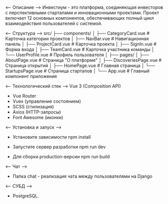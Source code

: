 <-- Описание -->
Инвестиум - это платформа, соединяющая инвесторов с перспективными стартапами и инновационными проектами. Проект включает 12 основных компонентов, обеспечивающих полный цикл взаимодействия пользователей с системой.

<-- Структура -->
src/
├── components/
│ ├── CategoryCard.vue # Карточка категории проектов
│ ├── NavBar.vue # Навигационная панель
│ ├── ProjectCard.vue # Карточка проекта
│ ├── SignIn.vue # Форма входа
│ ├── TeamCard.vue # Карточка участника команды
│ └── UserProfile.vue # Профиль пользователя
│
├── pages/
│ ├── AboutPage.vue # Страница "О платформе"
│ ├── DiscoveriesPage.vue # Страница открытий
│ ├── HomePage.vue # Главная страница
│ └── StartupsPage.vue # Страница стартапов
│
└── App.vue # Главный компонент приложения

<-- Технологический стек -->
Vue 3 (Composition API)

- Vue Router
- Vuex (управление состоянием)
- SCSS (стилизация)
- Axios (HTTP-запросы)
- Font Awesome (иконки)

<-- Установка и запуск -->

- Установите зависимости
  npm install

- Запустите сервер разработки
  npm run dev

- Для сборки production-версии
  npm run build

<-- Чат --> 
- Папка chat - реализация чата между пользователями на Django

<-- СУБД -->
- PostgreSQL.
